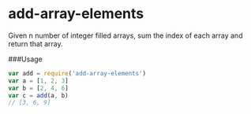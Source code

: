 add-array-elements
==================

Given n number of integer filled arrays, sum the index of each array and return that array.

###Usage

```js
var add = require('add-array-elements')
var a = [1, 2, 3]
var b = [2, 4, 6]
var c = add(a, b)
// [3, 6, 9]
```
